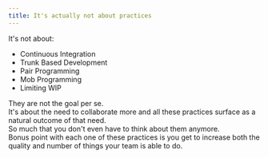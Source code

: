 ```yaml
---
title: It's actually not about practices
---
```


It's not about:
- Continuous Integration
- Trunk Based Development
- Pair Programming
- Mob Programming
- Limiting WIP

They are not the goal per se.  
It's about the need to collaborate more and all these practices surface as a natural outcome of that need.  
So much that you don't even have to think about them anymore.  
Bonus point with each one of these practices is you get to increase both the quality and number of things your team is able to do.
